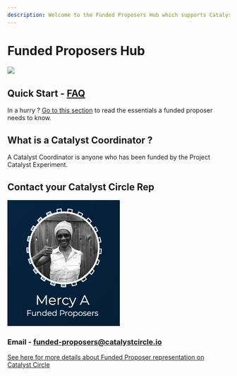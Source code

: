 ```yaml
---
description: Welcome to the Funded Proposers Hub which supports Catalyst Funded Proposers.
---
```


# Funded Proposers Hub

![](.gitbook/assets/undraw\_community\_re\_cyrm.svg)

## Quick Start - [FAQ](https://catalyst-circle.gitbook.io/catalyst-coordinator/information/faq)

In a hurry ? [Go to this section](https://catalyst-circle.gitbook.io/catalyst-coordinator/information/faq) to read the essentials a funded proposer needs to know.

## What is a Catalyst Coordinator ?

A Catalyst Coordinator is anyone who has been funded by the Project Catalyst Experiment.

## Contact your Catalyst Circle Rep

![](.gitbook/assets/2022-02-26.png)

### Email - funded-proposers@catalystcircle.io

[See here for more details about Funded Proposer representation on Catalyst Circle](https://catalyst-circle.gitbook.io/catalyst-coordinator/circle-representation)

